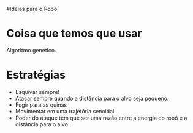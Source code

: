 #Idéias para o Robô

# Coisa que temos que usar #

Algoritmo genético.

# Estratégias #

  * Esquivar sempre!
  * Atacar sempre quando a distância para o alvo seja pequeno.
  * Fugir para as quinas
  * Movimentar em uma trajetória senoidal
  * Poder do ataque tem que ser uma razão entre a energia do robô e a distância para o alvo.